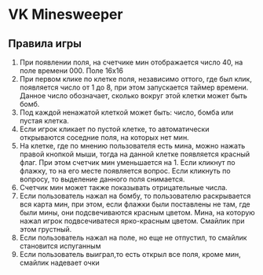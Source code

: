 # VK Minesweeper

## Правила игры

1. При появлении поля, на счетчике мин отображается число 40, на поле времени 000. Поле 16х16
2. При первом клике по клетке поля, независимо оттого, где был клик, появляется число от 1 до 8, при этом запускается таймер времени. Данное число обозначает, сколько вокруг этой клетки может быть бомб.
3. Под каждой ненажатой клеткой может быть: число, бомба или пустая клетка.
4. Если игрок кликает по пустой клетке, то автоматически открываются соседние поля, на которых нет мин.
5. На клетке, где по мнению пользователя есть мина, можно нажать правой кнопкой мыши, тогда на данной клетке появляется красный флаг. При этом счетчик мин уменьшается на 1. Если кликнут по флажку, то на его месте появляется вопрос. Если кликнуть по вопросу, то выделение данного поля снимается.
6. Счетчик мин может также показывать отрицательные числа.
7. Если пользователь нажал на бомбу, то пользователю раскрывается вся карта мин, при этом, если флажки были поставлены не там, где были мины, они подсвечиваются красным цветом. Мина, на которую нажал игрок подвсечиватеся ярко-красным цветом. Смайлик при этом грустный.
8. Если пользователь нажал на поле, но еще не отпустил, то смайлик становится испуганным
9. Если пользователь выиграл,то есть открыл все поля, кроме мин, смайлик надевает очки
